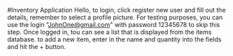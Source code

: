 #Inventory Application
Hello,
to login, click register new user and fill out the details, remember to select a profile picture.
For testing purposes, you can use the login "JohnOne@gmail.com" with password 12345678 to skip this step.
Once logged in, tou can see a list that is displayed from the items database. 
to add a new item, enter in the name and quantity into the fields and hit the + button.
